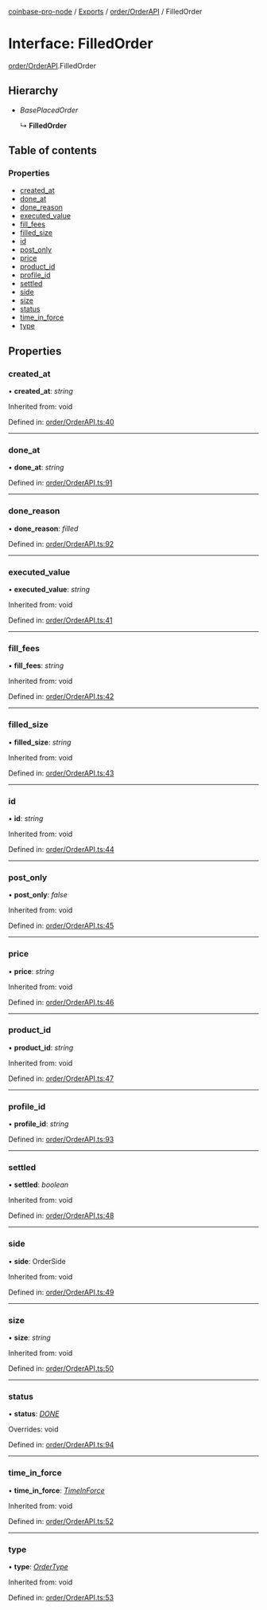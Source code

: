 [coinbase-pro-node](../README.md) / [Exports](../modules.md) / [order/OrderAPI](../modules/order_orderapi.md) / FilledOrder

# Interface: FilledOrder

[order/OrderAPI](../modules/order_orderapi.md).FilledOrder

## Hierarchy

* *BasePlacedOrder*

  ↳ **FilledOrder**

## Table of contents

### Properties

- [created\_at](order_orderapi.filledorder.md#created_at)
- [done\_at](order_orderapi.filledorder.md#done_at)
- [done\_reason](order_orderapi.filledorder.md#done_reason)
- [executed\_value](order_orderapi.filledorder.md#executed_value)
- [fill\_fees](order_orderapi.filledorder.md#fill_fees)
- [filled\_size](order_orderapi.filledorder.md#filled_size)
- [id](order_orderapi.filledorder.md#id)
- [post\_only](order_orderapi.filledorder.md#post_only)
- [price](order_orderapi.filledorder.md#price)
- [product\_id](order_orderapi.filledorder.md#product_id)
- [profile\_id](order_orderapi.filledorder.md#profile_id)
- [settled](order_orderapi.filledorder.md#settled)
- [side](order_orderapi.filledorder.md#side)
- [size](order_orderapi.filledorder.md#size)
- [status](order_orderapi.filledorder.md#status)
- [time\_in\_force](order_orderapi.filledorder.md#time_in_force)
- [type](order_orderapi.filledorder.md#type)

## Properties

### created\_at

• **created\_at**: *string*

Inherited from: void

Defined in: [order/OrderAPI.ts:40](https://github.com/bennycode/coinbase-pro-node/blob/e63aeae/src/order/OrderAPI.ts#L40)

___

### done\_at

• **done\_at**: *string*

Defined in: [order/OrderAPI.ts:91](https://github.com/bennycode/coinbase-pro-node/blob/e63aeae/src/order/OrderAPI.ts#L91)

___

### done\_reason

• **done\_reason**: *filled*

Defined in: [order/OrderAPI.ts:92](https://github.com/bennycode/coinbase-pro-node/blob/e63aeae/src/order/OrderAPI.ts#L92)

___

### executed\_value

• **executed\_value**: *string*

Inherited from: void

Defined in: [order/OrderAPI.ts:41](https://github.com/bennycode/coinbase-pro-node/blob/e63aeae/src/order/OrderAPI.ts#L41)

___

### fill\_fees

• **fill\_fees**: *string*

Inherited from: void

Defined in: [order/OrderAPI.ts:42](https://github.com/bennycode/coinbase-pro-node/blob/e63aeae/src/order/OrderAPI.ts#L42)

___

### filled\_size

• **filled\_size**: *string*

Inherited from: void

Defined in: [order/OrderAPI.ts:43](https://github.com/bennycode/coinbase-pro-node/blob/e63aeae/src/order/OrderAPI.ts#L43)

___

### id

• **id**: *string*

Inherited from: void

Defined in: [order/OrderAPI.ts:44](https://github.com/bennycode/coinbase-pro-node/blob/e63aeae/src/order/OrderAPI.ts#L44)

___

### post\_only

• **post\_only**: *false*

Inherited from: void

Defined in: [order/OrderAPI.ts:45](https://github.com/bennycode/coinbase-pro-node/blob/e63aeae/src/order/OrderAPI.ts#L45)

___

### price

• **price**: *string*

Inherited from: void

Defined in: [order/OrderAPI.ts:46](https://github.com/bennycode/coinbase-pro-node/blob/e63aeae/src/order/OrderAPI.ts#L46)

___

### product\_id

• **product\_id**: *string*

Inherited from: void

Defined in: [order/OrderAPI.ts:47](https://github.com/bennycode/coinbase-pro-node/blob/e63aeae/src/order/OrderAPI.ts#L47)

___

### profile\_id

• **profile\_id**: *string*

Defined in: [order/OrderAPI.ts:93](https://github.com/bennycode/coinbase-pro-node/blob/e63aeae/src/order/OrderAPI.ts#L93)

___

### settled

• **settled**: *boolean*

Inherited from: void

Defined in: [order/OrderAPI.ts:48](https://github.com/bennycode/coinbase-pro-node/blob/e63aeae/src/order/OrderAPI.ts#L48)

___

### side

• **side**: OrderSide

Inherited from: void

Defined in: [order/OrderAPI.ts:49](https://github.com/bennycode/coinbase-pro-node/blob/e63aeae/src/order/OrderAPI.ts#L49)

___

### size

• **size**: *string*

Inherited from: void

Defined in: [order/OrderAPI.ts:50](https://github.com/bennycode/coinbase-pro-node/blob/e63aeae/src/order/OrderAPI.ts#L50)

___

### status

• **status**: [*DONE*](../enums/order_orderapi.orderstatus.md#done)

Overrides: void

Defined in: [order/OrderAPI.ts:94](https://github.com/bennycode/coinbase-pro-node/blob/e63aeae/src/order/OrderAPI.ts#L94)

___

### time\_in\_force

• **time\_in\_force**: [*TimeInForce*](../enums/order_orderapi.timeinforce.md)

Inherited from: void

Defined in: [order/OrderAPI.ts:52](https://github.com/bennycode/coinbase-pro-node/blob/e63aeae/src/order/OrderAPI.ts#L52)

___

### type

• **type**: [*OrderType*](../enums/order_orderapi.ordertype.md)

Inherited from: void

Defined in: [order/OrderAPI.ts:53](https://github.com/bennycode/coinbase-pro-node/blob/e63aeae/src/order/OrderAPI.ts#L53)
